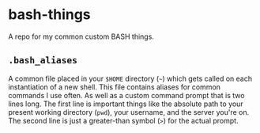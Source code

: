 # bash-things
A repo for my common custom BASH things.

## `.bash_aliases`

A common file placed in your `$HOME` directory (`~`) which gets called on each instantiation of a new shell. This file contains aliases for common commands I use often. As well as a custom command prompt that is two lines long. The first line is important things like the absolute path to your present working directory (`pwd`), your username, and the server you're on. The second line is just a greater-than symbol (`>`) for the actual prompt.

